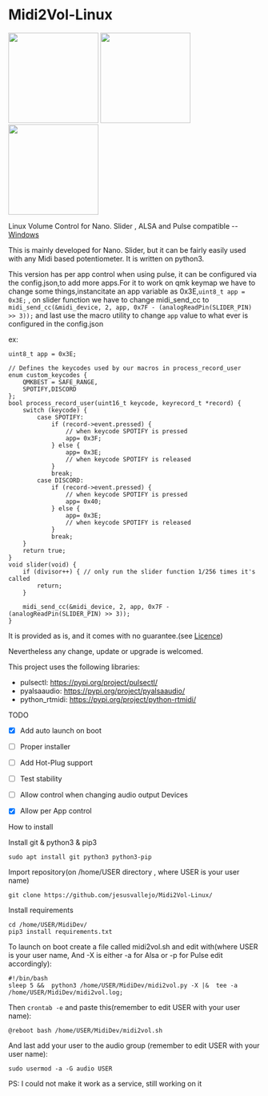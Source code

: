 # Midi2Vol-Linux

<img src="https://raw.githubusercontent.com/jesusvallejo/Midi2Vol/master/ReadResources/NanoSlider.png" width="180">  <img src="https://raw.githubusercontent.com/jesusvallejo/Midi2Vol/master/ReadResources/NanoBento.png" width="180"> <img src="https://raw.githubusercontent.com/jesusvallejo/Midi2Vol/master/ReadResources/NanoWavez.png" width="180">

Linux Volume Control for Nano. Slider , ALSA and Pulse compatible -- [Windows](https://github.com/jesusvallejo/Midi2Vol)


This is mainly developed for Nano. Slider, but it can be fairly easily used with any Midi based potentiometer. 
It is written on python3.

This version has per app control when using pulse, it can be configured via the config.json,to add more apps.For it to work on qmk keymap we have to change some things,instancitate an app variable as 0x3E,``` uint8_t app = 0x3E; ``` , on slider function we have to change midi_send_cc to ```midi_send_cc(&midi_device, 2, app, 0x7F - (analogReadPin(SLIDER_PIN) >> 3));``` and last use the macro utility to change ``` app ``` value to what ever is configured in the config.json

ex:
```
uint8_t app = 0x3E;

// Defines the keycodes used by our macros in process_record_user
enum custom_keycodes {
    QMKBEST = SAFE_RANGE,
    SPOTIFY,DISCORD
};
bool process_record_user(uint16_t keycode, keyrecord_t *record) {
    switch (keycode) {
        case SPOTIFY:
            if (record->event.pressed) {
                // when keycode SPOTIFY is pressed
                app= 0x3F;
            } else {
                app= 0x3E;
                // when keycode SPOTIFY is released
            }
            break;
        case DISCORD:
            if (record->event.pressed) {
                // when keycode SPOTIFY is pressed
                app= 0x40;
            } else {
                app= 0x3E;
                // when keycode SPOTIFY is released
            }
            break;
    }
    return true;
}
void slider(void) {
    if (divisor++) { // only run the slider function 1/256 times it's called
        return;
    }

    midi_send_cc(&midi_device, 2, app, 0x7F - (analogReadPin(SLIDER_PIN) >> 3));
}
```


It is provided as is, and it comes with no guarantee.(see [Licence](https://raw.githubusercontent.com/jesusvallejo/Midi2Vol/master/LICENSE))

Nevertheless any change, update or upgrade is welcomed.

This project uses the following libraries:

- pulsectl: https://pypi.org/project/pulsectl/
- pyalsaaudio: https://pypi.org/project/pyalsaaudio/
- python_rtmidi: https://pypi.org/project/python-rtmidi/

TODO
- [x] Add auto launch on boot
- [ ] Proper installer
- [ ] Add Hot-Plug support
- [ ] Test stability
- [ ] Allow control when changing audio output Devices
- [x] Allow per App control



How to install

Install git & python3 & pip3
```
sudo apt install git python3 python3-pip
```
Import repository(on /home/USER directory , where USER is your user name)
```
git clone https://github.com/jesusvallejo/Midi2Vol-Linux/
```
Install requirements
```
cd /home/USER/MidiDev/
pip3 install requirements.txt
```
To launch on boot create a file called midi2vol.sh
and edit with(where USER is your user name, And -X is either -a for Alsa or -p for Pulse edit accordingly):
```
#!/bin/bash
sleep 5 &&  python3 /home/USER/MidiDev/midi2vol.py -X |&  tee -a /home/USER/MidiDev/midi2vol.log;
```
Then ```crontab -e``` and paste this(remember to edit USER with your user name):
```
@reboot bash /home/USER/MidiDev/midi2vol.sh
```
And last add your user to the audio group (remember to edit USER with your user name):
```
sudo usermod -a -G audio USER
```
PS: I could not make it work as a service, still working on it
